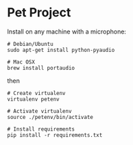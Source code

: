 # Pet Project

Install on any machine with a microphone:

```
# Debian/Ubuntu
sudo apt-get install python-pyaudio
```

```
# Mac OSX
brew install portaudio
```

then

```
# Create virtualenv
virtualenv petenv

# Activate virtualenv
source ./petenv/bin/activate

# Install requirements
pip install -r requirements.txt
```


